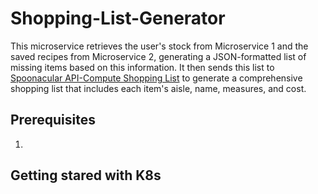 # Shopping-List-Generator
This microservice retrieves the user's stock from Microservice 1 and the saved recipes from Microservice 2, generating a JSON-formatted list of missing items based on this information. It then sends this list to [Spoonacular API-Compute Shopping List](https://spoonacular.com/food-api/docs#Compute-Shopping-List) to generate a comprehensive shopping list that includes each item's aisle, name, measures, and cost.  
  
## Prerequisites
1. 
## Getting stared with K8s
